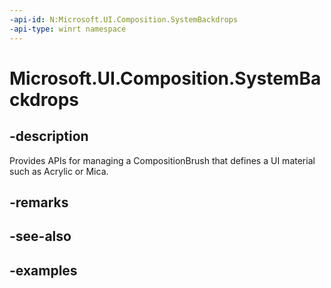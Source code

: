 ```yaml
---
-api-id: N:Microsoft.UI.Composition.SystemBackdrops
-api-type: winrt namespace
---
```


# Microsoft.UI.Composition.SystemBackdrops

## -description

Provides APIs for managing a CompositionBrush that defines a UI material such as Acrylic or Mica.

## -remarks

## -see-also

## -examples
